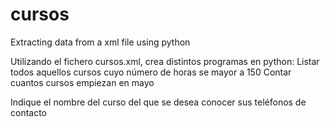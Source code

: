 # cursos
Extracting data from a xml file using python

Utilizando el fichero cursos.xml, crea distintos programas en python:
Listar todos aquellos cursos cuyo número de horas se mayor a 150
Contar cuantos cursos empiezan en mayo

Indique el nombre del curso del que se desea conocer sus teléfonos de contacto
